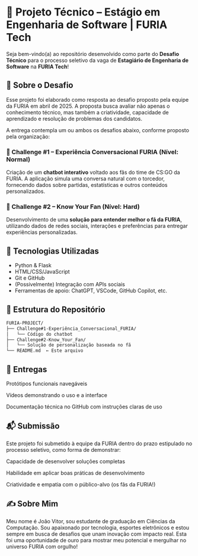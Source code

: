 # 💼 Projeto Técnico – Estágio em Engenharia de Software | FURIA Tech

Seja bem-vindo(a) ao repositório desenvolvido como parte do **Desafio Técnico** para o processo seletivo da vaga de **Estagiário de Engenharia de Software** na **FURIA Tech**!

## 🧠 Sobre o Desafio

Esse projeto foi elaborado como resposta ao desafio proposto pela equipe da FURIA em abril de 2025. A proposta busca avaliar não apenas o conhecimento técnico, mas também a criatividade, capacidade de aprendizado e resolução de problemas dos candidatos.

A entrega contempla um ou ambos os desafios abaixo, conforme proposto pela organização:

### 💬 Challenge #1 – Experiência Conversacional FURIA (Nível: Normal)
Criação de um **chatbot interativo** voltado aos fãs do time de CS:GO da FURIA. A aplicação simula uma conversa natural com o torcedor, fornecendo dados sobre partidas, estatísticas e outros conteúdos personalizados.

### 🧠 Challenge #2 – Know Your Fan (Nível: Hard)
Desenvolvimento de uma **solução para entender melhor o fã da FURIA**, utilizando dados de redes sociais, interações e preferências para entregar experiências personalizadas.

## 🧰 Tecnologias Utilizadas

- Python & Flask
- HTML/CSS/JavaScript
- Git e GitHub
- (Possivelmente) Integração com APIs sociais
- Ferramentas de apoio: ChatGPT, VSCode, GitHub Copilot, etc.

## 📂 Estrutura do Repositório

```bash
FURIA-PROJECT/
├── Challenge#1-Experiência_Conversacional_FURIA/
│   └── Código do chatbot
├── Challenge#2-Know_Your_Fan/
│   └── Solução de personalização baseada no fã
└── README.md  ← Este arquivo
```
## 🎥 Entregas
Protótipos funcionais navegáveis

Vídeos demonstrando o uso e a interface

Documentação técnica no GitHub com instruções claras de uso

## 📬 Submissão
Este projeto foi submetido à equipe da FURIA dentro do prazo estipulado no processo seletivo, como forma de demonstrar:

Capacidade de desenvolver soluções completas

Habilidade em aplicar boas práticas de desenvolvimento

Criatividade e empatia com o público-alvo (os fãs da FURIA!)

## ✍️ Sobre Mim
Meu nome é João Vitor, sou estudante de graduação em Ciências da Computação. Sou apaixonado por tecnologia, esportes eletrônicos e estou sempre em busca de desafios que unam inovação com impacto real. Esta foi uma oportunidade de ouro para mostrar meu potencial e mergulhar no universo FURIA com orgulho!

